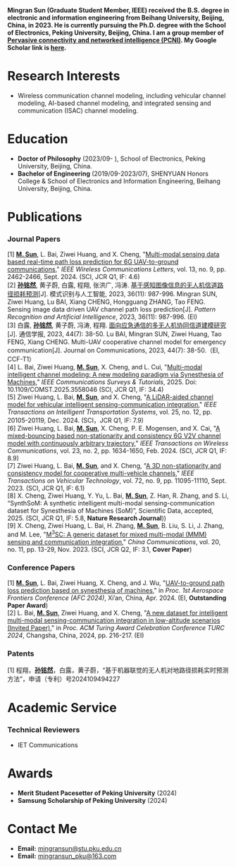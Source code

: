 **Mingran Sun (Graduate Student Member, IEEE) received the B.S. degree in electronic and information engineering from Beihang University, Beijing, China, in 2023. He is currently pursuing the Ph.D. degree with the School of Electronics, Peking University, Beijing, China. I am a group member of [Pervasive connectivity and networked intelligence (PCNI)](http://pcni.pku.edu.cn/homepage.html). My Google Scholar link is [here](https://scholar.google.com/citations?hl=zh-CN&user=d6vBQj0AAAAJ).**


# Research Interests

+ Wireless communication channel modeling, including vehicular channel modeling, AI-based channel
modeling, and integrated sensing and communication (ISAC) channel modeling.


# Education

+ **Doctor of Philosophy** (2023/09- ), School of Electronics, Peking University, Beijing, China.
+ **Bachelor of Engineering** (2019/09-2023/07), SHENYUAN Honors College & School of Electronics and Information Engineering, Beihang University, Beijing, China.

# Publications


### Journal Papers

[1] **<u>M. Sun</u>**, L. Bai, Ziwei Huang, and X. Cheng, "[Multi-modal sensing data based real-time path loss prediction for 6G UAV-to-ground communications](https://ieeexplore.ieee.org/document/10614105)," *IEEE Wireless Communications Letters*, vol. 13, no. 9, pp. 2462-2466, Sept. 2024. (SCI, JCR Q1, IF: 4.6) <br>
[2] **<u>孙铭然</u>**, 黄子蔚, 白露, 程翔, 张洪广, 冯涛. [基于感知图像信息的无人机信道路径损耗预测](http://manu46.magtech.com.cn/Jweb_prai/CN/abstract/abstract12649.shtml)[J]. 模式识别与人工智能, 2023, 36(11): 987-996. Mingran SUN, Ziwei Huang, Lu BAI, Xiang CHENG, Hongguang ZHANG, Tao FENG. Sensing image data driven UAV channel path loss prediction[J]. *Pattern Recognition and Artificial Intelligence*, 2023, 36(11): 987-996. (EI) <br>
[3] 白露, **<u>孙铭然</u>**, 黄子蔚, 冯涛, 程翔. [面向应急通信的多无人机协同信道建模研究](https://www.joconline.com.cn/thesisDetails#10.11959/j.issn.1000-436x.2023058&lang=zh)[J]. 通信学报, 2023, 44(7): 38-50. Lu BAI, Mingran SUN, Ziwei Huang, Tao FENG, Xiang CHENG. Multi-UAV cooperative channel model for emergency communication[J]. Journal on Communications, 2023, 44(7): 38-50.（EI, CCF-T1） <br>
[4] L. Bai, Ziwei Huang, **<u>M. Sun</u>**, X. Cheng, and L. Cui, "[Multi-modal intelligent channel modeling: A new modeling paradigm via Synesthesia of Machines](https://ieeexplore.ieee.org/document/10949588)," *IEEE Communications Surveys & Tutorials*, 2025. Doi: 10.1109/COMST.2025.3558046 (SCI, JCR Q1, IF: 34.4)<br>
[5] Ziwei Huang, L. Bai, **<u>M. Sun</u>**, and X. Cheng, "[A LiDAR-aided channel model for vehicular intelligent sensing-communication integration](https://ieeexplore.ieee.org/document/10713502)," *IEEE Transactions on Intelligent Transportation Systems*, vol. 25, no. 12, pp. 20105-20119, Dec. 2024. (SCI，JCR Q1, IF: 7.9) <br>
[6] Ziwei Huang, L. Bai, **<u>M. Sun</u>**, X. Cheng, P. E. Mogensen, and X. Cai, "[A mixed-bouncing based non-stationarity and consistency 6G V2V channel model with continuously arbitrary trajectory](https://ieeexplore.ieee.org/document/10181128)," *IEEE Transactions on Wireless Communications*, vol. 23, no. 2, pp. 1634-1650, Feb. 2024. (SCI, JCR Q1, IF: 8.9)<br>
[7] Ziwei Huang, L. Bai, **<u>M. Sun</u>**, and X. Cheng, "[A 3D non-stationarity and consistency model for cooperative multi-vehicle channels](https://ieeexplore.ieee.org/document/10106035)," *IEEE Transactions on Vehicular Technology*, vol. 72, no. 9, pp. 11095-11110, Sept. 2023. (SCI, JCR Q1, IF: 6.1)<br> 
[8] X. Cheng, Ziwei Huang, Y. Yu, L. Bai, **<u>M. Sun</u>**, Z. Han, R. Zhang, and S. Li, “SynthSoM: A synthetic intelligent multi-modal sensing-communication dataset for Synesthesia of Machines (SoM)”, Scientific Data, accepted, 2025. (SCI, JCR Q1, IF: 5.8, **Nature Research Journal**))<br> 
[9] X. Cheng, Ziwei Huang, L. Bai, H. Zhang, **<u>M. Sun</u>**, B. Liu, S. Li, J. Zhang, and M. Lee, "[M<sup>3</sup>SC: A generic dataset for mixed multi-modal (MMM) sensing and communication integration](https://ieeexplore.ieee.org/document/10315088)," *China Communications*, vol. 20, no. 11, pp. 13-29, Nov. 2023. (SCI, JCR Q2, IF: 3.1, **Cover Paper**)<br>




### Conference Papers

[1] **<u>M. Sun</u>**, L. Bai, Ziwei Huang, X. Cheng, and J. Wu, "[UAV-to-ground path loss prediction based on synesthesia of machines](https://www.spiedigitallibrary.org/conference-proceedings-of-spie/13218/1321825/UAV-to-ground-path-loss-prediction-based-on-synesthesia-of/10.1117/12.3032673.short#_=_)," in *Proc. 1st Aerospace Frontiers Conference (AFC 2024)*, Xi’an, China, Apr. 2024. (EI, **Outstanding Paper Award**)<br>
[2] L. Bai, **<u>M. Sun</u>**, Ziwei Huang, and X. Cheng, "[A new dataset for intelligent multi-modal sensing-communication integration in low-altitude scenarios (Invited Paper)](https://dl.acm.org/doi/10.1145/3674399.3674471)," in *Proc. ACM Turing Award Celebration Conference TURC 2024*, Changsha, China, 2024, pp. 216-217. (EI)<br>

### Patents

[1] 程翔，**<u>孙铭然</u>**，白露，黄子蔚，“基于机器联觉的无人机对地路径损耗实时预测方法”，申请（专利）号2024109494227<br>


# Academic Service
 
### Technical Reviewers
+ IET Communications


# Awards

+ **Merit Student Pacesetter of Peking University** (2024)
+ **Samsung Scholarship of Peking University** (2024)

# Contact Me

+ **Email:** mingransun@stu.pku.edu.cn
+ **Email:** mingransun_pku@163.com 

